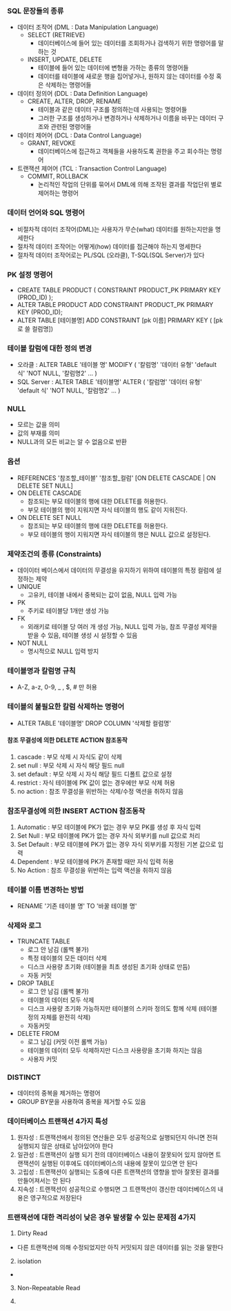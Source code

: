 ### SQL 문장들의 종류
- 데이터 조작어 (DML : Data Manipulation Language)
  - SELECT (RETRIEVE)
    - 데이터베이스에 들어 있는 데이터를 조회하거나 검색하기 위한 명령어를 말하는 것 
  - INSERT, UPDATE, DELETE 
    - 테이블에 들어 있는 데이터에 변형을 가하는 종류의 명령어들
    - 데이터를 테이블에 새로운 행을 집어넣거나, 원하지 않는 데이터를 수정 혹은 삭제하는 명령어들
- 데이터 정의어 (DDL : Data Definition Language)
  - CREATE, ALTER, DROP, RENAME
    - 테이블과 같은 데이터 구조를 정의하는데 사용되는 명령어들
    - 그러한 구조를 생성하거나 변경하거나 삭제하거나 이름을 바꾸는 데이터 구조와 관련된 명령어들
- 데이터 제어어 (DCL : Data Control Language)
  - GRANT, REVOKE
    - 데이터베이스에 접근하고 객체들을 사용하도록 권한을 주고 회수하는 명령어
- 트랜잭션 제어어 (TCL : Transaction Control Language)
  - COMMIT, ROLLBACK
    - 논리적인 작업의 단위를 묶어서 DML에 의해 조작된 결과를 작업단위 별로 제어하는 명령어 

### 데이터 언어와 SQL 명령어
- 비절차적 데이터 조작어(DML)는 사용자가 무슨(what) 데이터를 원하는지만을 명세한다
- 절차적 데이터 조작어는 어떻게(how) 데이터를 접근해야 하는지 명세한다
- 절차적 데이터 조작어로는 PL/SQL (오라클), T-SQL(SQL Server)가 있다

### PK 설정 명령어
- CREATE TABLE PRODUCT ( CONSTRAINT PRODUCT_PK PRIMARY KEY (PROD_ID) );
- ALTER TABLE PRODUCT ADD CONSTRAINT PRODUCT_PK PRIMARY KEY (PROD_ID);
- ALTER TABLE \[테이블명] ADD CONSTRAINT \[pk 이름] PRIMARY KEY ( \[pk로 쓸 컬럼명])

### 테이블 칼럼에 대한 정의 변경
- 오라클 : ALTER TABLE '테이블 명' MODIFY ( '칼럼명' '데이터 유형' 'default 식' 'NOT NULL, '칼럼명2' ... )
- SQL Server : ALTER TABLE '테이블명' ALTER ( '칼럼명' '데이터 유형' 'default 식' 'NOT NULL, '칼럼명2' ... )

### NULL
- 모르는 값을 의미
- 값의 부재를 의미
- NULL과의 모든 비교는 알 수 없음으로 반환

### 옵션
- REFERENCES '참조할_테이블' '참조할_컬럼' \[ON DELETE CASCADE | ON DELETE SET NULL]
- ON DELETE CASCADE
  - 참조되는 부모 테이블의 행에 대한 DELETE를 허용한다.
  - 부모 테이블의 행이 지워지면 자식 테이블의 행도 같이 지워진다.
- ON DELETE SET NULL
  - 참조되는 부모 테이블의 행에 대한 DELETE를 허용한다.
  - 부모 테이블의 행이 지워지면 자식 테이블의 행은 NULL 값으로 설정된다.

### 제약조건의 종류 (Constraints)
- 데이이터 베이스에서 데이터의 무결성을 유지하기 위하여 테이블의 특정 컬럼에 설정하는 제약
- UNIQUE
  - 고유키, 테이블 내에서 중복되는 값이 없음, NULL 입력 가능
- PK
  - 주키로 테이블당 1개만 생성 가능
- FK
  - 외래키로 테이블 당 여러 개 생성 가능, NULL 입력 가능, 참조 무결성 제약을 받을 수 있음, 테이블 생성 시 설정할 수 있음
- NOT NULL
  - 명시적으로 NULL 입력 방지

### 테이블명과 칼럼명 규칙
- A-Z, a-z, 0-9, _ , $, # 만 허용

### 테이블의 불필요한 칼럼 삭제하는 명령어
- ALTER TABLE '테이블명' DROP COLUMN '삭제할 컬럼명'

#### 참조 무결성에 의한 DELETE ACTION 참조동작
1) cascade : 부모 삭제 시 자식도 같이 삭제
2) set null : 부모 삭제 시 자식 해당 필드 null
3) set default : 부모 삭제 시 자식 해당 필드 디폴트 값으로 설정
4) restrict : 자식 테이블에 PK 값이 없는 경우에만 부모 삭제 허용
5) no action : 참조 무결성을 위반하는 삭제/수정 액션을 취하지 않음

### 참조무결성에 의한 INSERT ACTION 참조동작
1) Automatic : 부모 테이블에 PK가 없는 경우 부모 PK를 생성 후 자식 입력
2) Set Null : 부모 테이블에 PK가 없는 경우 자식 외부키를 null 값으로 처리
3) Set Default : 부모 테이블에 PK가 없는 경우 자식 외부키를 지정된 기본 값으로 입력
4) Dependent : 부모 테이블에 PK가 존재할 때만 자식 입력 허용
5) No Action : 참조 무결성을 위반하는 입력 액션을 취하지 않음

### 테이블 이름 변경하는 방법
- RENAME '기존 테이블 명' TO '바꿀 테이블 명'

### 삭제와 로그
- TRUNCATE TABLE
  - 로그 안 남김 (롤백 불가)
  - 특정 테이블의 모든 데이터 삭제
  - 디스크 사용량 초기화 (테이블을 최초 생성된 초기화 상태로 만듬)
  - 자동 커밋
- DROP TABLE
  - 로그 안 남김 (롤백 불가)
  - 테이블의 데이터 모두 삭제
  - 디스크 사용량 초기화 가능하지만 테이블의 스키마 정의도 함께 삭제 (테이블 정의 자체를 완전히 삭제)
  - 자동커밋
- DELETE FROM
  - 로그 남김 (커밋 이전 롤백 가능)
  - 테이블의 데이터 모두 삭제하지만 디스크 사용량을 초기화 하지는 않음
  - 사용자 커밋

### DISTINCT
- 데이터의 중복을 제거하는 명령어
- GROUP BY문을 사용하여 중복을 제거할 수도 있음

### 데이터베이스 트랜잭션 4가지 특성
1) 원자성 : 트랜잭션에서 정의된 연산들은 모두 성공적으로 실행되던지 아니면 전혀 실행되지 않은 상태로 남아있어야 한다
2) 일관성 : 트랜잭션이 실행 되기 전의 데이터베이스 내용이 잘못되어 있지 않아면 트랜잭션이 실행된 이후에도 데이터베이스의 내용에 잘못이 있으면 안 된다
3) 고립성 : 트랜잭션이 실행되는 도중에 다른 트랜잭션의 영향을 받아 잘못된 결과를 만들어져서는 안 된다
4) 지속성 : 트랜잭션이 성공적으로 수행되면 그 트랜잭션이 갱신한 데이터베이스의 내용은 영구적으로 저장된다

### 트랜잭션에 대한 격리성이 낮은 경우 발생할 수 있는 문제점 4가지
1) Dirty Read
  - 다른 트랜잭션에 의해 수정되었지만 아직 커밋되지 않은 데이터를 읽는 것을 말한다
2) isolation
  -  
3) Non-Repeatable Read

4) 

